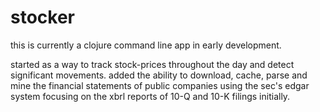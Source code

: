 # stocker

this is currently a clojure command line app in early development.

started as a way to track stock-prices throughout the day and detect significant movements. added the ability to download, cache, parse and mine the financial statements of public companies using the sec's edgar system focusing on the xbrl reports of 10-Q and 10-K filings initially.
